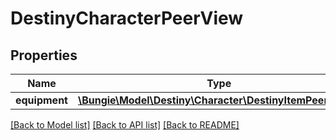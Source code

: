# DestinyCharacterPeerView

## Properties
Name | Type | Description | Notes
------------ | ------------- | ------------- | -------------
**equipment** | [**\Bungie\Model\Destiny\Character\DestinyItemPeerView[]**](DestinyItemPeerView.md) |  | [optional] 

[[Back to Model list]](../README.md#documentation-for-models) [[Back to API list]](../README.md#documentation-for-api-endpoints) [[Back to README]](../README.md)


